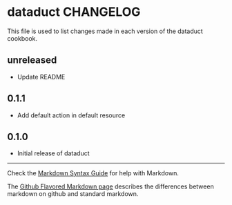 dataduct CHANGELOG
=========================

This file is used to list changes made in each version of the dataduct cookbook.

unreleased
----------

- Update README

0.1.1
-----

- Add default action in default resource

0.1.0
-----
- Initial release of dataduct

- - -
Check the [Markdown Syntax Guide](http://daringfireball.net/projects/markdown/syntax) for help with Markdown.

The [Github Flavored Markdown page](http://github.github.com/github-flavored-markdown/) describes the differences between markdown on github and standard markdown.
